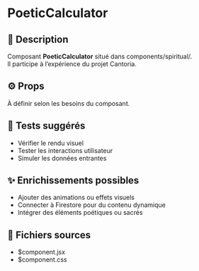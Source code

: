 # PoeticCalculator

## 📛 Description
Composant **PoeticCalculator** situé dans components/spiritual/.  
Il participe à l’expérience  du projet Cantoria.

## ⚙️ Props
À définir selon les besoins du composant.

## 🧪 Tests suggérés
- Vérifier le rendu visuel
- Tester les interactions utilisateur
- Simuler les données entrantes

## ✨ Enrichissements possibles
- Ajouter des animations ou effets visuels
- Connecter à Firestore pour du contenu dynamique
- Intégrer des éléments poétiques ou sacrés

## 📁 Fichiers sources
- $component.jsx
- $component.css
